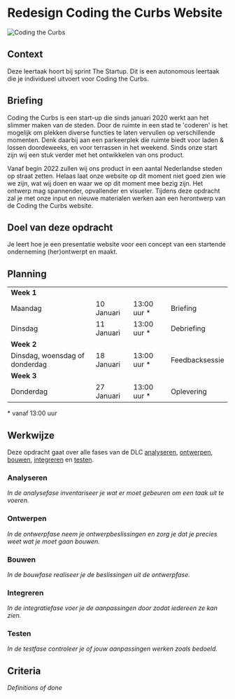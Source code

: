 # Redesign Coding the Curbs Website 

![Coding the Curbs](https://github.com/fdnd-task/the-startup-coding-the-curbs/blob/a51f9a8839b71381d9d4fae95579c0644acaabaa/docs/Coding%20the%20Curbs%20-%20Illustratie%2005.jpeg?width=500px)

## Context
Deze leertaak hoort bij sprint The Startup. Dit is een autonomous leertaak die je individueel uitvoert voor Coding the Curbs.

## Briefing
Coding the Curbs is een start-up die sinds januari 2020 werkt aan het slimmer maken van de steden. Door de ruimte in een stad te 'coderen' is het mogelijk om plekken diverse functies te laten vervullen op verschillende momenten. Denk daarbij aan een parkeerplek die ruimte biedt voor laden & lossen doordeweeks, en voor terrassen in het weekend. Sinds onze start zijn wij een stuk verder met het ontwikkelen van ons product.  

Vanaf begin 2022 zullen wij ons product in een aantal Nederlandse steden op straat zetten. Helaas laat onze website op dit moment niet goed zien wie we zijn, wat wij doen en waar we op dit moment mee bezig zijn. Het ontwerp mag spannender, opvallender en visueler. Tijdens deze opdracht zal je met onze input en nieuwe materialen werken aan een herontwerp van de Coding the Curbs website. 

## Doel van deze opdracht
Je leert hoe je een presentatie website voor een concept van een startende onderneming (her)ontwerpt en maakt.

## Planning

<table>
    <tr>
        <td colspan="4"><b>Week 1</b></td>
    </tr>
    <tr>
        <td>Maandag</td>
        <td>10 Januari</td>
        <td>13:00 uur *</td>
        <td>Briefing</td>
    </tr>
    <tr>
        <td>Dinsdag</td>
        <td>11 Januari</td>
        <td>13:00 uur *</td>
        <td>Debriefing</td>
    </tr>
    <tr>
        <td colspan="4"><b>Week 2</b></td>
    </tr>
    <tr>
        <td>Dinsdag, woensdag of donderdag</td>
        <td>18 Januari</td>
        <td>13:00 uur *</td>
        <td>Feedbacksessie</td>
    </tr>
    <tr>
        <td colspan="4"><b>Week 3</b></td>
    </tr>
    <tr>
        <td>Donderdag</td>
        <td>27 Januari</td>
        <td>13:00 uur *</td>
        <td>Oplevering</td>
    </tr>
</table>
* vanaf 13:00 uur

## Werkwijze
Deze opdracht gaat over alle fases van de DLC [analyseren](#analyseren), [ontwerpen](#ontwerpen), [bouwen](#bouwen), [integreren](#integreren) en [testen](#testen).

### Analyseren
*In de analysefase inventariseer je wat er moet gebeuren om een taak uit te voeren.*

### Ontwerpen
*In de ontwerpfase neem je ontwerpbeslissingen en zorg je dat je precies weet wat je moet gaan bouwen.*

### Bouwen
*In de bouwfase realiseer je de beslissingen uit de ontwerpfase.*

### Integreren
*In de integratiefase voer je de aanpassingen door zodat iedereen ze kan zien.*

### Testen
*In de testfase controleer je of jouw aanpassingen werken zoals bedoeld.*

## Criteria
*Definitions of done*
